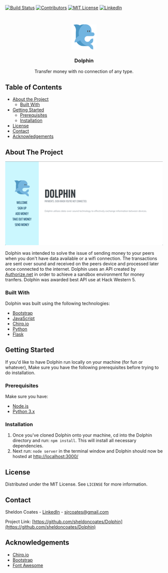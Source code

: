 <!-- PROJECT SHIELDS -->
[![Build Status][build-shield]]()
[![Contributors][contributors-shield]]()
[![MIT License][license-shield]][license-url]
[![LinkedIn][linkedin-shield]][linkedin-url]


<!-- PROJECT LOGO -->
<br />
<p align="center">
  <a href="https://github.com/sheldoncoates/Dolphin">
    <img src="startbootstrap-resume/img/dolphin.png" alt="Logo" width="80" height="80">
  </a>

  <h3 align="center">Dolphin</h3>

  <p align="center">
    Transfer money with no connection of any type.

  </p>
</p>



<!-- TABLE OF CONTENTS -->
## Table of Contents

* [About the Project](#about-the-project)
  * [Built With](#built-with)
* [Getting Started](#getting-started)
  * [Prerequisites](#prerequisites)
  * [Installation](#installation)
* [License](#license)
* [Contact](#contact)
* [Acknowledgements](#acknowledgements)



<!-- ABOUT THE PROJECT -->
## About The Project

[![Product Name Screen Shot][product-screenshot]](https://example.com)

Dolphin was intended to solve the issue of sending money to your peers when you don't have data available or a wifi connection. The transactions are sent over sound and received on the peers device and processed later once connected to the internet. Dolphin uses an API created by [Authorize.net](https://www.authorize.net/) in order to achieve a sandbox environment for money tranfers. Dolphin was awarded best API use at Hack Western 5.

### Built With
Dolphin was built using the following technologies:
* [Bootstrap](https://getbootstrap.com)
* [JavaScript](https://www.javascript.com/)
* [Chirp.io](https://chirp.io/)
* [Python](https://www.python.org/)
* [Flask](http://flask.pocoo.org/)


<!-- GETTING STARTED -->
## Getting Started

If you'd like to have Dolphin run locally on your machine (for fun or whatever), Make sure you have the following prerequisites before trying to do installation.

### Prerequisites

Make sure you have:
* [Node.js](https://nodejs.org/en/)
* [Python 3.x](https://www.python.org/)

### Installation

1. Once you've cloned Dolphin onto your machine, cd into the Dolphin directory and run: `npm install`. This will install all necessary dependencies.
2. Next run: `node server` in the terminal window and Dolphin should now be hosted at [http://localhost:3000/](http://localhost:3000/)


<!-- LICENSE -->
## License

Distributed under the MIT License. See `LICENSE` for more information.

<!-- CONTACT -->
## Contact

Sheldon Coates - [LinkedIn](https://www.linkedin.com/in/sheldoncoates/) - sjrcoates@gmail.com 

Project Link: [https://github.com/sheldoncoates/Dolphin](https://github.com/sheldoncoates/Dolphin)


<!-- ACKNOWLEDGEMENTS -->
## Acknowledgements
* [Chirp.io](https://chirp.io/)
* [Bootstrap](https://getbootstrap.com/)
* [Font Awesome](https://fontawesome.com)


<!-- MARKDOWN LINKS & IMAGES -->
[build-shield]: https://img.shields.io/badge/build-passing-brightgreen.svg?style=flat-square
[contributors-shield]: https://img.shields.io/badge/contributors-1-orange.svg?style=flat-square
[license-shield]: https://img.shields.io/badge/license-MIT-blue.svg?style=flat-square
[license-url]: https://choosealicense.com/licenses/mit
[linkedin-shield]: https://img.shields.io/badge/-LinkedIn-black.svg?style=flat-square&logo=linkedin&colorB=555
[linkedin-url]: https://linkedin.com/in/sheldoncoates
[product-screenshot]: /screenshot.png

